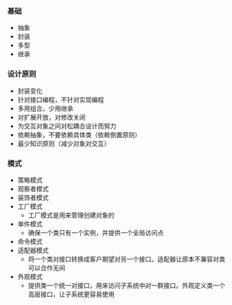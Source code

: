 ### 基础
- 抽象
- 封装
- 多型
- 继承

### 设计原则
- 封装变化
- 针对接口编程，不针对实现编程
- 多用组合，少用继承
- 对扩展开放，对修改关闭
- 为交互对象之间对松耦合设计而努力
- 依赖抽象，不要依赖具体类（依赖倒置原则）
- 最少知识原则（减少对象对交互）

### 模式
- 策略模式
- 观察者模式
- 装饰者模式
- 工厂模式
    - 工厂模式是用来管理创建对象的
- 单件模式
    - 确保一个类只有一个实例，并提供一个全局访问点
- 命令模式
- 适配器模式
    - 将一个类对接口转换成客户期望对另一个接口。适配器让原本不兼容对类可以合作无间
- 外观模式
    - 提供类一个统一对接口，用来访问子系统中对一群接口。外观定义类一个高层接口，让子系统更容易使用
